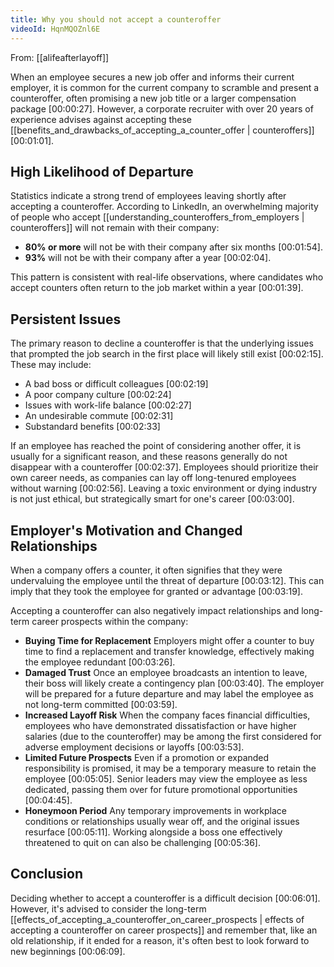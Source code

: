 ```yaml
---
title: Why you should not accept a counteroffer
videoId: HqnMQOZnl6E
---
```


From: [[alifeafterlayoff]] <br/> 

When an employee secures a new job offer and informs their current employer, it is common for the current company to scramble and present a counteroffer, often promising a new job title or a larger compensation package <a class="yt-timestamp" data-t="00:00:27">[00:00:27]</a>. However, a corporate recruiter with over 20 years of experience advises against accepting these [[benefits_and_drawbacks_of_accepting_a_counter_offer | counteroffers]] <a class="yt-timestamp" data-t="00:01:01">[00:01:01]</a>.

## High Likelihood of Departure
Statistics indicate a strong trend of employees leaving shortly after accepting a counteroffer. According to LinkedIn, an overwhelming majority of people who accept [[understanding_counteroffers_from_employers | counteroffers]] will not remain with their company:
*   **80% or more** will not be with their company after six months <a class="yt-timestamp" data-t="00:01:54">[00:01:54]</a>.
*   **93%** will not be with their company after a year <a class="yt-timestamp" data-t="00:02:04">[00:02:04]</a>.

This pattern is consistent with real-life observations, where candidates who accept counters often return to the job market within a year <a class="yt-timestamp" data-t="00:01:39">[00:01:39]</a>.

## Persistent Issues
The primary reason to decline a counteroffer is that the underlying issues that prompted the job search in the first place will likely still exist <a class="yt-timestamp" data-t="00:02:15">[00:02:15]</a>. These may include:
*   A bad boss or difficult colleagues <a class="yt-timestamp" data-t="00:02:19">[00:02:19]</a>
*   A poor company culture <a class="yt-timestamp" data-t="00:02:24">[00:02:24]</a>
*   Issues with work-life balance <a class="yt-timestamp" data-t="00:02:27">[00:02:27]</a>
*   An undesirable commute <a class="yt-timestamp" data-t="00:02:31">[00:02:31]</a>
*   Substandard benefits <a class="yt-timestamp" data-t="00:02:33">[00:02:33]</a>

If an employee has reached the point of considering another offer, it is usually for a significant reason, and these reasons generally do not disappear with a counteroffer <a class="yt-timestamp" data-t="00:02:37">[00:02:37]</a>. Employees should prioritize their own career needs, as companies can lay off long-tenured employees without warning <a class="yt-timestamp" data-t="00:02:56">[00:02:56]</a>. Leaving a toxic environment or dying industry is not just ethical, but strategically smart for one's career <a class="yt-timestamp" data-t="00:03:00">[00:03:00]</a>.

## Employer's Motivation and Changed Relationships
When a company offers a counter, it often signifies that they were undervaluing the employee until the threat of departure <a class="yt-timestamp" data-t="00:03:12">[00:03:12]</a>. This can imply that they took the employee for granted or advantage <a class="yt-timestamp" data-t="00:03:19">[00:03:19]</a>.

Accepting a counteroffer can also negatively impact relationships and long-term career prospects within the company:
*   **Buying Time for Replacement** Employers might offer a counter to buy time to find a replacement and transfer knowledge, effectively making the employee redundant <a class="yt-timestamp" data-t="00:03:26">[00:03:26]</a>.
*   **Damaged Trust** Once an employee broadcasts an intention to leave, their boss will likely create a contingency plan <a class="yt-timestamp" data-t="00:03:40">[00:03:40]</a>. The employer will be prepared for a future departure and may label the employee as not long-term committed <a class="yt-timestamp" data-t="00:03:59">[00:03:59]</a>.
*   **Increased Layoff Risk** When the company faces financial difficulties, employees who have demonstrated dissatisfaction or have higher salaries (due to the counteroffer) may be among the first considered for adverse employment decisions or layoffs <a class="yt-timestamp" data-t="00:03:53">[00:03:53]</a>.
*   **Limited Future Prospects** Even if a promotion or expanded responsibility is promised, it may be a temporary measure to retain the employee <a class="yt-timestamp" data-t="00:05:05">[00:05:05]</a>. Senior leaders may view the employee as less dedicated, passing them over for future promotional opportunities <a class="yt-timestamp" data-t="00:04:45">[00:04:45]</a>.
*   **Honeymoon Period** Any temporary improvements in workplace conditions or relationships usually wear off, and the original issues resurface <a class="yt-timestamp" data-t="00:05:11">[00:05:11]</a>. Working alongside a boss one effectively threatened to quit on can also be challenging <a class="yt-timestamp" data-t="00:05:36">[00:05:36]</a>.

## Conclusion
Deciding whether to accept a counteroffer is a difficult decision <a class="yt-timestamp" data-t="00:06:01">[00:06:01]</a>. However, it's advised to consider the long-term [[effects_of_accepting_a_counteroffer_on_career_prospects | effects of accepting a counteroffer on career prospects]] and remember that, like an old relationship, if it ended for a reason, it's often best to look forward to new beginnings <a class="yt-timestamp" data-t="00:06:09">[00:06:09]</a>.